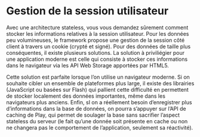 # Gestion de la session utilisateur
Avec une architecture stateless, vous vous demandez sûrement comment stocker les informations relatives à la session utilisateur. 
Pour les données peu volumineuses, le framework propose une gestion de la session côté client à travers un cookie (crypté et signé).
Pour des données de taille plus conséquentes, il existe plusieurs solutions.
La solution à priviliégier pour une application moderne est celle qui consiste à stocker ces informations dans le navigateur via les API Web Storage apportées par HTML5.

Cette solution est parfaite lorsque l’on utilise un navigateur moderne. Si on souhaite cibler un ensemble de plateformes plus large, il existe des librairies (JavaScript ou basées sur Flash) qui pallient cette difficulté en permettent de stocker localement des données importantes, même dans les navigateurs plus anciens.
Enfin, sI on a réellement besoin d’enregistrer plus d’informations dans la base de données, on pourra s’appuyer sur l’API de caching de Play, qui permet de soulager la base sans sacrifier l’aspect stateless du serveur (le fait qu’une donnée soit présente en cache ou non ne changera pas le comportement de l’application, seulement sa réactivité).